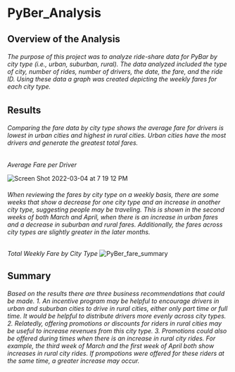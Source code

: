 # PyBer_Analysis

## Overview of the Analysis
###### The purpose of this project was to analyze ride-share data for PyBar by city type (i.e., urban, suburban, rural). The data analyzed included the type of city, number of rides, number of drivers, the date, the fare, and the ride ID. Using these data a graph was created depicting the weekly fares for each city type. 

## **Results**

###### Comparing the fare data by city type shows the average fare for drivers is lowest in urban cities and highest in rural cities. Urban cities have the most drivers and generate the greatest total fares.

*Average Fare per Driver*

![Screen Shot 2022-03-04 at 7 19 12 PM](https://user-images.githubusercontent.com/98051208/156858804-d9b8f923-27ec-4348-81b1-9d41cadb5da8.png)

###### When reviewing the fares by city type on a weekly basis, there are some weeks that show a decrease for one city type and an increase in another city type, suggesting people may be traveling. This is shown in the second weeks of both March and April, when there is an increase in urban fares and a decrease in suburban and rural fares. Additionally, the fares across city types are slightly greater in the later months. 

*Total Weekly Fare by City Type*
![PyBer_fare_summary](https://user-images.githubusercontent.com/98051208/156859132-06353fc9-4c21-4e49-8479-5bae3152d241.png)

## **Summary**
###### Based on the results there are three business recommendations that could be made. 1. An incentive program may be helpful to encourage drivers in urban and suburban cities to drive in rural cities, either only part time or full time. It would be helpful to distribute drivers more evenly across city types. 2. Relatedly, offering promotions or discounts for riders in rural cities may be useful to increase revenues from this city type. 3. Promotions could also be offered during times when there is an increase in rural city rides. For example, the third week of March and the first week of April both show increases in rural city rides. If prompotions were offered for these riders at the same time, a greater increase may occur.
